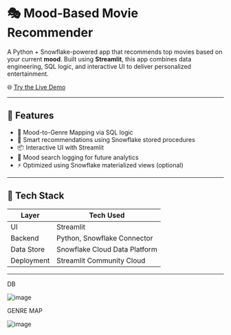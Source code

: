 # 🎭 Mood-Based Movie Recommender

A Python + Snowflake-powered app that recommends top movies based on your current **mood**. Built using **Streamlit**, this app combines data engineering, SQL logic, and interactive UI to deliver personalized entertainment.

🌐 [Try the Live Demo](https://movie-rec-snowflak.streamlit.app/)

---

## 🚀 Features

- 🔄 Mood-to-Genre Mapping via SQL logic
- 🧠 Smart recommendations using Snowflake stored procedures
- 📦 Interactive UI with Streamlit
- 🧾 Mood search logging for future analytics
- ⚡ Optimized using Snowflake materialized views (optional)

---

## 🧱 Tech Stack

| Layer        | Tech Used                      |
|--------------|--------------------------------|
| UI           | Streamlit                      |
| Backend      | Python, Snowflake Connector    |
| Data Store   | Snowflake Cloud Data Platform  |
| Deployment   | Streamlit Community Cloud      |

---
DB

![image](https://github.com/user-attachments/assets/908ec9ff-4865-4e1c-a688-ba8cb1279368)

GENRE MAP

![image](https://github.com/user-attachments/assets/f5145955-1912-448e-bf48-63810ca82326)

